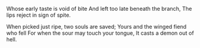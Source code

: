 Whose early taste is void of bite
And left too late beneath the branch,
The lips reject in sign of spite.

When picked just ripe, two souls are saved;
Yours and the winged fiend who fell
For when the sour may touch your tongue,
It casts a demon out of hell.
